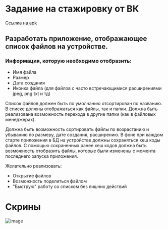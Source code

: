 # Задание на стажировку от ВК

[Ссылка на apk](https://github.com/Aziz-Dadoboev/vk_intern/raw/master/vk_intern.apk)

## Разработать приложение, отображающее список файлов на устройстве.

### Информация, которую необходимо отобразить:
- Имя файла
- Размер
- Дата создания
- Иконка файла (для файлов с часто встречающимися расширениями jpeg, png txt и
тд)


Список файлов должен быть по умолчанию отсортирован по названию.
В списке должны отображаться как файлы, так и папки. Должна быть реализована
возможность перехода в другие папки (как в файловых менеджерах).


Должна быть возможность сортировать файлы по возрастанию и убыванию по размеру,
дате создания, расширению.
В фоне при каждом старте приложения в БД на устройстве должны сохраняться хеш
коды файлов.
С помощью сохраненных ранее хеш кодов должна быть возможность отобразить
файлы, которые были изменены с момента последнего запуска приложения.


Желательно реализовать:
- Открытие файлов
- Возможность поделиться файлом
- "Быструю" работу со списком без лишних действий

# Cкрины

![image](https://github.com/Aziz-Dadoboev/vk_intern/screen.png)
